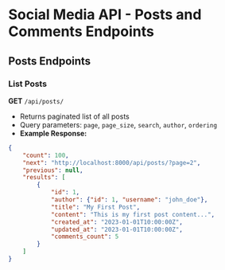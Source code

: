 # Social Media API - Posts and Comments Endpoints

## Posts Endpoints

### List Posts
**GET** `/api/posts/`
- Returns paginated list of all posts
- Query parameters: `page`, `page_size`, `search`, `author`, `ordering`
- **Example Response:**
```json
{
    "count": 100,
    "next": "http://localhost:8000/api/posts/?page=2",
    "previous": null,
    "results": [
        {
            "id": 1,
            "author": {"id": 1, "username": "john_doe"},
            "title": "My First Post",
            "content": "This is my first post content...",
            "created_at": "2023-01-01T10:00:00Z",
            "updated_at": "2023-01-01T10:00:00Z",
            "comments_count": 5
        }
    ]
}